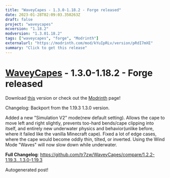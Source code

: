 ```yaml
---
title: "WaveyCapes - 1.3.0-1.18.2 - Forge released"
date: 2023-01-28T02:09:03.350263Z
draft: false
project: "waveycapes"
mcversion: "1.18.2"
modversion: "1.3.01.18.2"
tags: ["waveycapes", "forge", "Modrinth"]
externalurl: "https://modrinth.com/mod/kYuIpRLv/version/pRdI7mXE"
summary: "Click to get this release"
---
```

# [WaveyCapes](/project/waveycapes) - 1.3.0-1.18.2 - Forge released
Download [this](https://modrinth.com/mod/kYuIpRLv/version/pRdI7mXE) version or check out the [Modrinth](https://modrinth.com/mod/kYuIpRLv) page!

Changelog: Backport from the 1.19.3 1.3.0 version.

Added a new "Simulation V2" mode(new default setting). Allows the cape to move left and right slightly, prevents too-hard bends/cape clipping into itself, and entirely new underwater physics and behavior(unlike before, where it failed like the vanilla Minecraft cape).
Fixed a lot of edge cases, where the cape would become oddly thin, tilted, or inverted.
Using the Wind Mode "Waves" will now slow down while underwater.

**Full Changelog**: https://github.com/tr7zw/WaveyCapes/compare/1.2.2-1.19.3...1.3.0-1.19.3

Autogenerated post!
